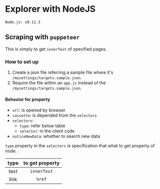 # Explorer with NodeJS

`Node.js: v8.11.3`

## Scraping with `puppeteer`

This is simply to get `innerText` of specified pages.

### How to set up

1. Create a json file referring a sample file where it's `/mysettings/targets.sample.json`.
2. Require the file within an `app.js` instead of the `/mysettings/targets.sample.json`.

#### Behavior for property

- `url`: is opened by browser
- `cassette`: is depended from the `selectors`
- `selectors`:
  - `type`: refer below table
  - `selector`: in the client code
- `noticeNewData`: whether to search new data

`type` property in the `selectors` is specification that what to get property of node.

| type | to get property |
| :---: | :---: |
| text | `innerText` |
| link | `href` |
